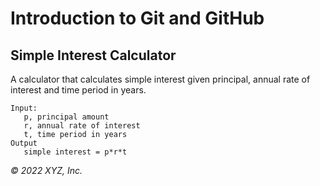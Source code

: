 # Introduction to Git and GitHub

## Simple Interest Calculator

A calculator that calculates simple interest given principal, annual rate of interest and time period in years.

```
Input:
   p, principal amount
   r, annual rate of interest
   t, time period in years
Output
   simple interest = p*r*t
```

_© 2022 XYZ, Inc._
